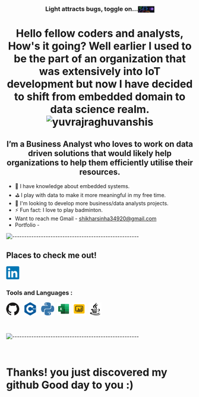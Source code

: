 <h3 align="center" style="vertical-align:middle">Light attracts bugs, toggle on...<a href="https://github.com/settings/appearance" title="Click to toggle dark mode on."><img height="17.5" width="43.75" style="vertical-align:middle" src="https://raw.githubusercontent.com/Shikhar0708/Shikhar0708/main/icons/github_dark_alien.png" alt="dark toggle"/></a></h3> 

<h1 align="center"> Hello fellow coders and analysts, How's it going? Well earlier I used to be the part of an organization that was extensively into IoT development but now I have decided to shift from embedded domain to data science realm.  <img src="https://komarev.com/ghpvc/?username=shikhar0708&color=008080&style=flat&label=Views" alt="yuvrajraghuvanshis" /> </h1>



<h2 align="center"> I’m a Business Analyst who loves to work on data driven solutions that would likely help organizations to help them efficiently utilise their resources. </h2>

- 🌱 I have knowledge about embedded systems.
- ⛳ I play with data to make it more meaningful in my free time.
- 🎈 I'm looking to develop more business/data analysts projects.
- ⚡ Fun fact: I love to play badminton.
- Want to reach me Gmail - shikharsinha34920@gmail.com
- Portfolio - 

![-----------------------------------------------------](https://raw.githubusercontent.com/andreasbm/readme/master/assets/lines/colored.png)

## Places to check me out! 

[<img height="35" width="35" src="https://raw.githubusercontent.com/Shikhar0708/Shikhar0708/main/icons/linkedin.svg" alt="LinkedIn" />][linkedin] &nbsp;

### Tools and Languages :

[<img height="35" width="35" src="https://raw.githubusercontent.com/Shikhar0708/Shikhar0708/main/icons/github.svg" alt="GitHub" />](# "GitHub") &nbsp;
[<img height="35" width="35" src="https://raw.githubusercontent.com/Shikhar0708/Shikhar0708/main/icons/cplusplus.svg" alt="C++" />](# "C++") &nbsp;
[<img height="35" width="35" src="https://raw.githubusercontent.com/Shikhar0708/Shikhar0708/main/icons/python.svg" alt="Python" />](# "Python")&nbsp;
[<img height="35" width="35" src="https://raw.githubusercontent.com/Shikhar0708/Shikhar0708/main/icons/icons8-excel.svg" alt="Excel" />](# "Excel")&nbsp;
[<img height="35" width="35" src="https://raw.githubusercontent.com/Shikhar0708/Shikhar0708/main/icons/icons8-power-bi.svg" alt="pBi" />](# "pBi")&nbsp;
[<img height="35" width="35" src="https://raw.githubusercontent.com/Shikhar0708/Shikhar0708/main/icons/icons8-java.svg" alt="java" />](# "java")&nbsp;


<br />

![-----------------------------------------------------](https://raw.githubusercontent.com/andreasbm/readme/master/assets/lines/colored.png)

<br />

[linkedin]: https://www.linkedin.com/in/shikhar-kant-sinha-2b9179197  "LinkedIn, judge my academics."

# Thanks! you just discovered my github Good day to you :)
